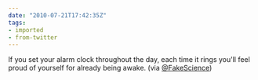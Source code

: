 ```yaml
---
date: "2010-07-21T17:42:35Z"
tags:
- imported
- from-twitter
---
```

If you set your alarm clock throughout the day, each time it rings you'll feel proud of yourself for already being awake. \(via [@FakeScience](/twitter/#/FakeScience))
